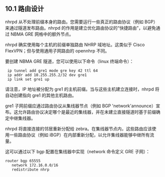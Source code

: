 ## 10.1 路由设计

nhrpd 从不处理前缀本身的路由。您需要运行一些真正的路由协议（例如 BGP）来通过隧道发布路由。nhrpd 的作用是建立优化路由协议的“快捷路由”，以避免通过 NBMA GRE 网格中的额外节点。

nhrpd 确实使用每个主机的前缀单独路由 NHRP 域地址。这类似于 Cisco FlexVPN；但与使用通用子网路由的 opennhrp 不同。

要创建 NBMA GRE 隧道，您可以使用以下命令（linux 终端命令）：

```shell
 ip tunnel add gre1 mode gre key 42 ttl 64
 ip addr add 10.255.255.2/32 dev gre1
 ip link set gre1 up
```

请注意，IP 地址被分配为 gre1 的主机前缀。当与这些主机建立连接时，nhrpd 将自动创建指向 gre1 的其他主机路由。

gre1 子网前缀应通过路由协议从集线器节点（例如 BGP 'network'announce）宣布。这允许路由协议决定哪个是最近的集线器，并在未建立直接隧道时基于前缀确定中继集线器。

nhrpd 将直接连接的邻居重新分配给 zebra。在集线器节点内，这些路由应该使用一些路由协议（例如 iBGP）在内部重新分配，以允许集线器能够中继所有流量。

这可以通过以下 bgp 配置在集线器中实现（network 命令定义 GRE 子网）：

```shell
router bgp 65555
   network 172.16.0.0/16
   redistribute nhrp
```

